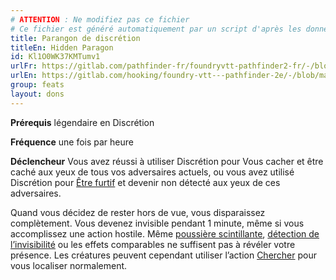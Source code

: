 ```yaml
---
# ATTENTION : Ne modifiez pas ce fichier
# Ce fichier est généré automatiquement par un script d'après les données du module Foundry VTT officiel et de sa traduction
title: Parangon de discrétion
titleEn: Hidden Paragon
id: Kl1O0WK37KMTumv1
urlFr: https://gitlab.com/pathfinder-fr/foundryvtt-pathfinder2-fr/-/blob/master/data/feats/Kl1O0WK37KMTumv1.htm
urlEn: https://gitlab.com/hooking/foundry-vtt---pathfinder-2e/-/blob/master/packs/data/feats.db/hidden-paragon.json
group: feats
layout: dons
---
```

**Prérequis** légendaire en Discrétion

**Fréquence** une fois par heure

**Déclencheur** Vous avez réussi à utiliser Discrétion pour Vous cacher et être caché aux yeux de tous vos adversaires actuels, ou vous avez utilisé Discrétion pour [Être furtif](../actions/être-furtif.md) et devenir non détecté aux yeux de ces adversaires.

Quand vous décidez de rester hors de vue, vous disparaissez complètement. Vous devenez invisible pendant 1 minute, même si vous accomplissez une action hostile. Même [poussière scintillante](../spells/poussière-scintillante.md), [détection de l’invisibilité](../spells/détection-de-l-invisibilité.md) ou les effets comparables ne suffisent pas à révéler votre présence. Les créatures peuvent cependant utiliser l’action [Chercher](../actions/chercher.md) pour vous localiser normalement.


